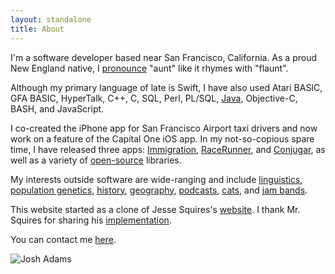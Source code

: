 ```yaml
---
layout: standalone
title: About
---
```


I'm a software developer based near San Francisco, California. As a proud New England native, I  [pronounce](https://en.wikipedia.org/wiki/Boston_accent#Declining_features) "aunt" like it rhymes with "flaunt".

Although my primary language of late is Swift, I have also used Atari BASIC, GFA BASIC, HyperTalk, C++, C, SQL, Perl, PL/SQL, [Java](https://vimeo.com/250967769), Objective-C, BASH, and JavaScript.

I co-created the iPhone app for San Francisco Airport taxi drivers and now work on a feature of the Capital One iOS app. In my not-so-copious spare time, I have released three apps: [Immigration](https://itunes.apple.com/us/app/immigration/id777319358), [RaceRunner](https://itunes.apple.com/us/app/racerunner-run-tracking-app/id1065017082), and [Conjugar](https://itunes.apple.com/us/app/conjugar/id1236500467), as well as a variety of [open-source](https://github.com/vermont42) libraries.

My interests outside software are wide-ranging and include [linguistics](http://historyofenglishpodcast.com), [population genetics](https://www.youtube.com/watch?v=JTY9K1Q_Sbg), [history](https://www.dancarlin.com), [geography](https://www.topozone.com/maine/lincoln-me/island/monhegan-island/), [podcasts](https://github.com/vermont42/Podcasts), [cats](https://vimeo.com/192207432), and [jam bands](https://www.youtube.com/watch?v=RHT7Kr_50Uo).

This website started as a clone of Jesse Squires's [website](https://www.jessesquires.com). I thank Mr. Squires for sharing his [implementation](https://github.com/jessesquires/jessesquires.com).

You can contact me [here](/contact).

<div class="row">
    <div class="col"></div>
    <div class="col-12 col-sm-8 col-md-6 col-lg-6">
        <img class="img-thumbnail img-fluid center" src="{{ site.author.avatar }}" title="Josh Adams" alt="Josh Adams"/>
    </div>
    <div class="col"></div>
</div>
